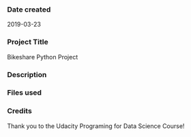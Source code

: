 ### Date created
2019-03-23

### Project Title
Bikeshare Python Project

### Description


### Files used


### Credits
Thank you to the Udacity Programing for Data Science Course!
